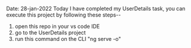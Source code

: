 Date: 28-jan-2022
Today I have completed my UserDetails task, you can execute this project by following these steps--
1. open this repo in your vs code IDE
2. go to the UserDetails project
3. run this command on the CLI "ng serve -o"
